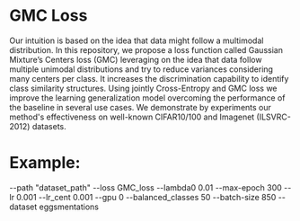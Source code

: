 # GMC Loss
Our intuition is based on the idea that data might follow a multimodal distribution.
In this repository, we propose a loss function called Gaussian Mixture’s Centers loss (GMC) leveraging on the idea that data follow multiple unimodal distributions and try to reduce variances considering many centers per class.
It increases the discrimination capability to identify class similarity structures.
Using jointly Cross-Entropy and GMC loss we improve the learning generalization model overcoming the performance of the baseline in several use cases.
We demonstrate by experiments our method's effectiveness on well-known CIFAR10/100 and Imagenet (ILSVRC-2012) datasets.

# Example:
--path "dataset_path" --loss GMC_loss --lambda0 0.01 --max-epoch 300  --lr 0.001 --lr_cent 0.001 --gpu 0 --balanced_classes 50 --batch-size 850 --dataset eggsmentations
